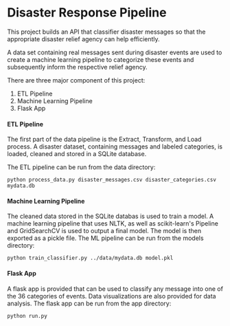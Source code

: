 # Disaster Response Pipeline

This project builds an API that classifier disaster messages so that the appropriate disaster relief agency can help efficiently. 

A data set containing real messages sent during disaster events are used to create a machine learning pipeline to categorize these events and subsequently inform the respective relief agency.

There are three major component of this project:
 
 1) ETL Pipeline
 2) Machine Learning Pipeline
 3) Flask App
 
 <h4>ETL Pipeline</h4>
 The first part of the data pipeline is the Extract, Transform, and Load process. A disaster dataset, containing messages and labeled categories, is loaded, cleaned and stored in a SQLite database.
 
 The ETL pipeline can be run from the data directory:
 ```$xslt
python process_data.py disaster_messages.csv disaster_categories.csv mydata.db

```
 
 <h4> Machine Learning Pipeline </h4>
 
The cleaned data stored in the SQLite databas is used to train a model. A machine learning pipeline that uses NLTK, as well as scikit-learn's Pipeline and GridSearchCV is used to output a final model. The model is then exported as a pickle file.
The ML pipeline can be run from the models directory:
```$xslt
python train_classifier.py ../data/mydata.db model.pkl

```

<h4> Flask App </h4>

A flask app is provided that can be used to classify any message into one of the 36 categories of events. Data visualizations are also provided for data analysis.
The flask app can be run from the app directory:
```$xslt
python run.py

```